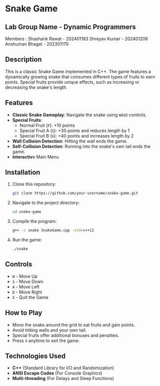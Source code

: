 # Snake Game

## Lab Group Name - Dynamic Programmers
Members :
Shashank Rawat - 202401183
Shreyav Kumar - 202401206
Anshuman Bhagat - 202301170

## Description

This is a classic Snake Game implemented in C++. The game features a dynamically growing snake that consumes different types of fruits to earn points. Special fruits provide unique effects, such as increasing or decreasing the snake's length.

## Features

- **Classic Snake Gameplay**: Navigate the snake using `WASD` controls.
- **Special Fruits**:
  - Normal Fruit (`F`): +10 points
  - Special Fruit A (`S`): +30 points and reduces length by 1
  - Special Fruit B (`G`): +40 points and increases length by 2
- **Wall Collision Detection**: Hitting the wall ends the game.
- **Self-Collision Detection**: Running into the snake's own tail ends the game.
- **Interactiv**e Main Menu

## Installation

1. Clone this repository:
   ```sh
   git clone https://github.com/your-username/snake-game.git
   ```
2. Navigate to the project directory:
   ```sh
   cd snake-game
   ```
3. Compile the program:
   ```sh
   g++ -o snake SnakeGame.cpp -std=c++11
   ```
4. Run the game:
   ```sh
   ./snake
   ```

## Controls

- `W` - Move Up
- `S` - Move Down
- `A` - Move Left
- `D` - Move Right
- `X` - Quit the Game

## How to Play

- Move the snake around the grid to eat fruits and gain points.
- Avoid hitting walls and your own tail.
- Special fruits offer additional bonuses and penalties.
- Press `X` anytime to exit the game.

## Technologies Used

- **C++** (Standard Library for I/O and Randomization)
- **ANSI Escape Codes** (For Console Graphics)
- **Multi-threading** (For Delays and Sleep Functions)
